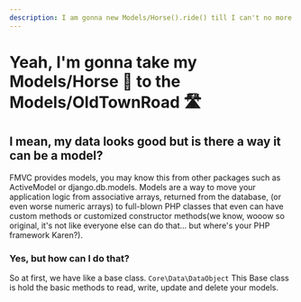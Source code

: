 ```yaml
---
description: I am gonna new Models/Horse().ride() till I can't no more
---
```


# Yeah, I'm gonna take my Models/Horse 🐎 to the Models/OldTownRoad 🛣

## I mean, my data looks good but is there a way it can be a model?

FMVC provides models, you may know this from other packages such as ActiveModel or django.db.models. Models are a way to move your application logic from associative arrays, returned from the database, \(or even worse numeric arrays\) to full-blown PHP classes that even can have custom methods or customized constructor methods\(we know, wooow so original, it's not like everyone else can do that... but where's your PHP framework Karen?\).

### Yes, but how can I do that?

So at first, we have like a base class. `Core\Data\DataObject` This Base class is hold the basic methods to read, write, update and delete your models. 

